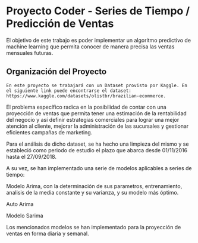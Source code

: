 Proyecto Coder - Series de Tiempo / Predicción de Ventas
==============================

El objetivo de este trabajo es poder implementar un algoritmo predictivo de machine learning que permita conocer de manera precisa las ventas mensuales futuras.

Organización del Proyecto
------------

    En este proyecto se trabajará con un Dataset provisto por Kaggle. En el siguiente link puede encontrarse el dataset: https://www.kaggle.com/datasets/olistbr/brazilian-ecommerce.

El problema específico radica en la posibilidad de contar con una proyección de ventas que permita tener una estimación de la rentabilidad del negocio y así definir estrategias comerciales para lograr una mejor atención al cliente, mejorar la administración de las sucursales y gestionar eficientes campañas de marketing.

Para el análisis de dicho dataset, se ha hecho una limpieza del mismo y se estableció como periodo de estudio el plazo que abarca desde 01/11/2016 hasta el 27/09/2018.

A su vez, se han implementado una serie de modelos aplicables a series de tiempo:

Modelo Arima, con la determinación de sus parametros, entrenamiento, analisis de la media constante y su varianza, y su modelo más óptimo.

Auto Arima

Modelo Sarima

Los mencionados modelos se han implementado para la proyección de ventas en forma diaria y semanal.

